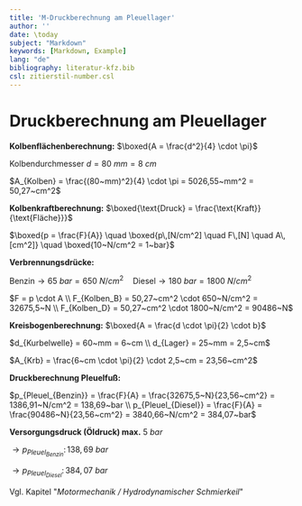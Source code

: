 ```yaml
---
title: 'M-Druckberechnung am Pleuellager'
author: ''
date: \today
subject: "Markdown"
keywords: [Markdown, Example]
lang: "de"
bibliography: literatur-kfz.bib 
csl: zitierstil-number.csl
---
```

<!---------------------------------------------------+
Dozent: Marc Limburg
Thema:  Mathe - Druckberechnung am Pleuellager
Fachbuch ([@brand:2020:fachkundeKfz] S. 243)
Fachbuch ([@respondeck:2019:servicetechniker] S. 142)
Tabellenbuch ([@bell:2021:tabellenbuchKfz] S. 281)
FS ([@bell:2020:formelsammlung] S. 32 - 37)
#
## 
ju 15-4-22
+----------------------------------------------------->

# Druckberechnung am Pleuellager

**Kolbenflächenberechnung:** $\boxed{A = \frac{d^2}{4} \cdot \pi}$

Kolbendurchmesser $d = 80~mm = 8~cm$

$A_{Kolben} = \frac{(80~mm)^2}{4} \cdot \pi 
= 5026,55~mm^2 
= 50,27~cm^2$

**Kolbenkraftberechnung:** $\boxed{\text{Druck} = \frac{\text{Kraft}}{\text{Fläche}}}$

$\boxed{p = \frac{F}{A}} \quad 
\boxed{p\,[N/cm^2] \quad 
F\,[N] \quad 
A\,[cm^2]} \quad
\boxed{10~N/cm^2 = 1~bar}$

**Verbrennungsdrücke:**

$\text{Benzin} \to 65~bar = 650~N/cm^2 \quad
\text{Diesel} \to 180~bar = 1800~N/cm^2$

$F = p \cdot A \\ 
F_{Kolben_B}  = 50,27~cm^2 \cdot 650~N/cm^2 
             = 32675,5~N \\
F_{Kolben_D}  = 50,27~cm^2 \cdot 1800~N/cm^2 
             = 90486~N$

**Kreisbogenberechnung:** $\boxed{A = \frac{d \cdot \pi}{2} \cdot b}$

$d_{Kurbelwelle} = 60~mm = 6~cm \\
d_{Lager}        = 25~mm = 2,5~cm$

$A_{Krb} = \frac{6~cm \cdot \pi}{2} \cdot 2,5~cm
         = 23,56~cm^2$

**Druckberechnung Pleuelfuß:**

$p_{Pleuel_{Benzin}} = \frac{F}{A} 
                  = \frac{32675,5~N}{23,56~cm^2}
                  = 1386,91~N/cm^2
                  = 138,69~bar  \\
p_{Pleuel_{Diesel}}  = \frac{F}{A} 
                  = \frac{90486~N}{23,56~cm^2}
                  = 3840,66~N/cm^2
                  = 384,07~bar$

**Versorgungsdruck (Öldruck) max.** $5~bar$

$\to p_{Pleuel_{Benzin}}:\,138,69~bar$

$\to p_{Pleuel_{Diesel}}:\,384,07~bar$

Vgl. Kapitel "*Motormechanik / Hydrodynamischer Schmierkeil*"